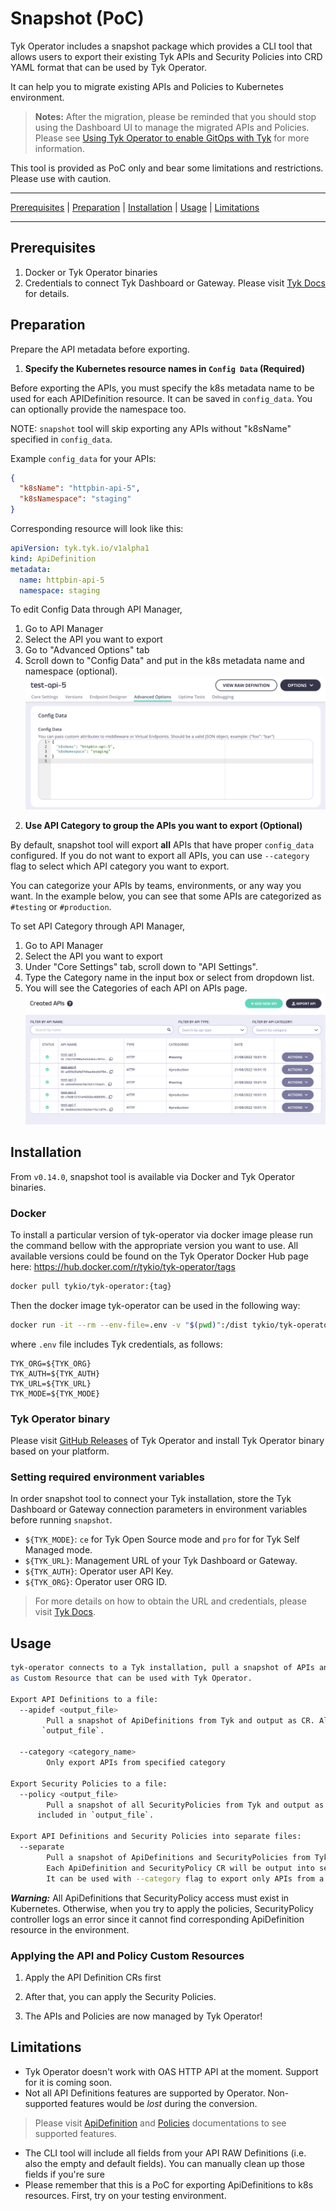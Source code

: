 # Snapshot (PoC)

Tyk Operator includes a snapshot package which provides a CLI tool that allows users to export their 
existing Tyk APIs and Security Policies into CRD YAML format that can be used by Tyk Operator. 

It can help you to migrate existing APIs and Policies to Kubernetes environment.

> **Notes:** After the migration, please be reminded that you should stop using 
the Dashboard UI to manage the migrated APIs and Policies. Please see 
[Using Tyk Operator to enable GitOps with Tyk](https://tyk.io/docs/getting-started/key-concepts/gitops-with-tyk/) 
for more information.

This tool is provided as PoC only and bear some limitations and restrictions. 
Please use with caution.

---

[Prerequisites](#prerequisites) | [Preparation](#preparation) | [Installation](#installation) | [Usage](#usage) | [Limitations](#limitations)

---

## Prerequisites

1. Docker or Tyk Operator binaries
2. Credentials to connect Tyk Dashboard or Gateway. Please visit [Tyk Docs](https://tyk.io/docs/tyk-stack/tyk-operator/installing-tyk-operator) for details.

## Preparation
Prepare the API metadata before exporting.

1. **Specify the Kubernetes resource names in `Config Data` (Required)**

Before exporting the APIs, you must specify the k8s metadata name to be used for each APIDefinition resource. 
It can be saved in `config_data`. You can optionally provide the namespace too.

NOTE: `snapshot` tool will skip exporting any APIs without "k8sName" specified in `config_data`.

Example `config_data` for your APIs:
```json
{
  "k8sName": "httpbin-api-5",
  "k8sNamespace": "staging"
}
```

Corresponding resource will look like this:
```yaml
apiVersion: tyk.tyk.io/v1alpha1
kind: ApiDefinition
metadata:
  name: httpbin-api-5
  namespace: staging
```

To edit Config Data through API Manager, 
1) Go to API Manager
2) Select the API you want to export
3) Go to "Advanced Options" tab
4) Scroll down to "Config Data" and put in the k8s metadata name and namespace (optional).
![config-data](./img/config-data.png)


2. **Use API Category to group the APIs you want to export (Optional)**

By default, snapshot tool will export **all** APIs that have proper `config_data`
configured. If you do not want to export all APIs, you can use `--category` flag
to select which API category you want to export. 

You can categorize your APIs by teams, environments, or any way 
you want. In the example below, you can see that some APIs are categorized as `#testing` 
or `#production`. 

To set API Category through API Manager, 
1) Go to API Manager
2) Select the API you want to export
3) Under "Core Settings" tab, scroll down to "API Settings".
4) Type the Category name in the input box or select from dropdown list.
5) You will see the Categories of each API on APIs page.
![apis](./img/apis.png)

## Installation
From `v0.14.0`, snapshot tool is available via Docker and Tyk Operator binaries.

### Docker
To install a particular version of tyk-operator via docker image please run the command bellow with the appropriate version you want to use. All available versions could be found on the Tyk Operator Docker Hub page here: https://hub.docker.com/r/tykio/tyk-operator/tags

```bash
docker pull tykio/tyk-operator:{tag}
```

Then the docker image tyk-operator can be used in the following way:

```bash
docker run -it --rm --env-file=.env -v "$(pwd)":/dist tykio/tyk-operator:{tag} [FLAGS]
```

where `.env` file includes Tyk credentials, as follows:

```
TYK_ORG=${TYK_ORG}
TYK_AUTH=${TYK_AUTH}
TYK_URL=${TYK_URL}
TYK_MODE=${TYK_MODE}
```

### Tyk Operator binary

Please visit [GitHub Releases](https://github.com/TykTechnologies/tyk-operator/releases) of Tyk Operator
and install Tyk Operator binary based on your platform.

### Setting required environment variables

In order snapshot tool to connect your Tyk installation, store the Tyk Dashboard 
or Gateway connection parameters in environment variables before running 
`snapshot`.

- `${TYK_MODE}`: `ce` for Tyk Open Source mode and `pro` for for Tyk Self Managed mode.
- `${TYK_URL}`: Management URL of your Tyk Dashboard or Gateway.
- `${TYK_AUTH}`: Operator user API Key.
- `${TYK_ORG}`: Operator user ORG ID.

> For more details on how to obtain the URL and credentials, please visit [Tyk Docs](https://tyk.io/docs/tyk-stack/tyk-operator/installing-tyk-operator/#step-3-configuring-tyk-operator).

## Usage
```bash
tyk-operator connects to a Tyk installation, pull a snapshot of APIs and Security Policies from there and output
as Custom Resource that can be used with Tyk Operator.
  
Export API Definitions to a file:
  --apidef <output_file>
    	Pull a snapshot of ApiDefinitions from Tyk and output as CR. All exported ApiDefinitions are included in
       `output_file`.

  --category <category_name>
    	Only export APIs from specified category

Export Security Policies to a file:
  --policy <output_file>
    	Pull a snapshot of all SecurityPolicies from Tyk and output as CR. All exported SecurityPolicies are 
      included in `output_file`.

Export API Definitions and Security Policies into separate files:
  --separate 
        Pull a snapshot of ApiDefinitions and SecurityPolicies from Tyk and output as CR.
        Each ApiDefinition and SecurityPolicy CR will be output into separate files.
        It can be used with --category flag to export only APIs from a category.
```

<!--
### Exporting API Definitions

#### Specify Category to export

By default, `snapshot` tool exports all ApiDefinitions created on the Tyk Dashboard
or Gateway without considering their categories. 

You can specify a category to fetch via `--category` flag, as follows:
```bash
docker run -it --rm --env-file=.env -v "$(pwd)":/dist tykio/tyk-operator:{tag} --apidef output.yaml --category k8s
```
The command above fetches all ApiDefinitions in `#k8s` category.

#### Output CR

`snapshot` tool creates output files specified via `--apidef` flag for ApiDefinitions
and `--policy` for SecurityPolicies. 

In order to specify CR metadata, you can use `Config Data`. For specified ApiDefinitions,
snapshot tool generates ApiDefinition CRs based on `Config Data` of that specific 
ApiDefinition.

```json
{
  "k8sName": "metadata-name",
  "k8sNamespace": "metadata-namespace"
}
```

For example,
```yaml
apiVersion: tyk.tyk.io/v1alpha1
kind: ApiDefinition
metadata:
  name: production-api  # .metadata.name is obtained through Config Data's 'k8sName' field.
  namespace: production # .metadata.namespace is obtained through Config Data's 'k8sNamespace' field.
spec:
  ...
```

The `snapshot` tool checks for `k8sName` and `k8sNamespace` fields of each
ApiDefinition's Config Data to generate metadata of the output CR. The only required
key for `Config Data` is `k8sName` which specifies your CR's `.metadata.name` field.

> If `k8sNamespace` is not specified, it can be specified via `kubectl apply` as follows:
```bash
kubectl apply -f ${OUTPUT_FILE} -n ${NAMESPACE}
```

<hr/>

Assume we have the following ApiDefinitions, two of which are categorized as `#testing` 
and created on our Dashboard.

![Created APIs on Tyk Dashboard](./img/apis.png)

If we would like to specify metadata of the `test-api-5`, we can update `Config Data`
of the ApiDefinition as follows.

![Config Data feature of ApiDefinition objects](./img/config-data.png)

So, the generated output for this environment will look as follows;
```bash
docker run -it --rm --env-file=.env -v "$(pwd)":/dist tykio/tyk-operator:{tag} --apidef output.yaml --category testing
```
```yaml
# output.yaml

apiVersion: tyk.tyk.io/v1alpha1
kind: ApiDefinition
metadata:
  creationTimestamp: null
  name: httpbin-api-5   # obtained from Config Data's "k8sName" field.
  namespace: staging    # obtained from Config Data's "k8sNamespace" field. 
spec:
  name: 'test-api-5 #testing'
  ...
```

**Note:** Since `test-api-3 #testing` API has no valid `Config Data` configured,
which means it lacks of a Config Data with `k8sName` key, the output file does not
contain ApiDefinition Custom Resource for `test-api-3 #testing`.

### Exporting Security Policies

You can export your SecurityPolicy objects by specifying `--policy` flag.
```bash
docker run -it --rm --env-file=.env -v "$(pwd)":/dist tykio/tyk-operator:{tag} --policy policies.yaml
```
SecurityPolicy CRs will be saved into a file specified in `--policy` command.
-->
_**Warning:**_ All ApiDefinitions that SecurityPolicy access must exist in Kubernetes.
Otherwise, when you try to apply the policies, SecurityPolicy controller logs an error 
since it cannot find corresponding ApiDefinition resource in the environment.

### Applying the API and Policy Custom Resources

1. Apply the API Definition CRs first

2. After that, you can apply the Security Policies.

3. The APIs and Policies are now managed by Tyk Operator!

## Limitations
- Tyk Operator doesn't work with OAS HTTP API at the moment. Support for it is coming soon.
- Not all API Definitions features are supported by Operator. Non-supported features would be
_lost_ during the conversion. 

> Please visit [ApiDefinition](https://github.com/TykTechnologies/tyk-operator/blob/master/docs/api_definitions.md) and [Policies](https://github.com/TykTechnologies/tyk-operator/blob/master/docs/policies.md) documentations to see supported features.

- The CLI tool will include all fields from your API RAW Definitions (i.e. also the empty and default fields). You can manually clean up those fields if you're sure 
- Please remember that this is a PoC for exporting ApiDefinitions to k8s resources. 
First, try on your testing environment.
